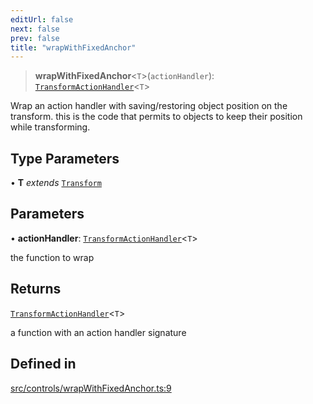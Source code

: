 ```yaml
---
editUrl: false
next: false
prev: false
title: "wrapWithFixedAnchor"
---
```


> **wrapWithFixedAnchor**\<`T`\>(`actionHandler`): [`TransformActionHandler`](/api/type-aliases/transformactionhandler/)\<`T`\>

Wrap an action handler with saving/restoring object position on the transform.
this is the code that permits to objects to keep their position while transforming.

## Type Parameters

• **T** *extends* [`Transform`](/api/type-aliases/transform/)

## Parameters

• **actionHandler**: [`TransformActionHandler`](/api/type-aliases/transformactionhandler/)\<`T`\>

the function to wrap

## Returns

[`TransformActionHandler`](/api/type-aliases/transformactionhandler/)\<`T`\>

a function with an action handler signature

## Defined in

[src/controls/wrapWithFixedAnchor.ts:9](https://github.com/fabricjs/fabric.js/blob/5c1240d8b4662e45868dd33f385f941de21c8e9c/src/controls/wrapWithFixedAnchor.ts#L9)
